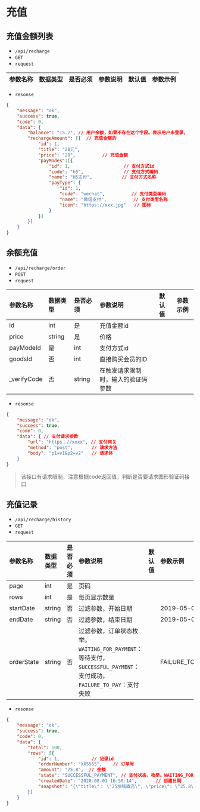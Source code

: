 # 充值
## 充值金额列表
- `/api/recharge`
- `GET`
- `request`

| 参数名称 | 数据类型 | 是否必须 |参数说明|默认值|参数示例|
| :-----| :---- | :---- | :---- | :---- | :---- |

- `resonse`
```json
{
    "message": "ok",
    "success": true,
    "code": 0,
    "data": {
        "balance": "15.2", // 用户余额，如果不存在这个字段。表示用户未登录，
        "rechargeAmount": [{  // 充值金额的
            "id": 1,
            "title": "28元",
            "price": "28",          // 充值金额
            "payModes":[{
                "id": 1,                    // 支付方式id
                "code": "h5",               // 支付方式编码
                "name": "H5支付",           // 支付方式名称
                "payType": {
                    "id": 1,
                    "code": "wechat",          // 支付类型编码
                    "name": "微信支付",          // 支付类型名称
                    "icon": "https://xxx.jpg"   // 图标
                }
            }]
        }]
    }
}
```

## 余额充值
- `/api/recharge/order`
- `POST`
- `request`

| 参数名称 | 数据类型 | 是否必须 |参数说明|默认值|参数示例|
| :-----| :---- | :---- | :---- | :---- | :---- |
| id | int | 是 | 充值金额id|||
| price | string | 是 | 价格|||
| payModeId | 是|int | 支付方式id|||
| goodsId | 否|int | 直接购买会员的ID|||
| _verifyCode | 否|string | 在触发请求限制时，输入的验证码参数|||

- `resonse`
```json
{
    "message": "ok",
    "success": true,
    "code": 0,
    "data": { // 支付请求参数
        "url": "https：//xxxx", // 支付网关
        "method": "post",       // 请求方法
        "body": "p1=v1&p2=v2"   // 请求体
    }
}
```
> 该接口有请求限制，注意根据code返回值，判断是否要请求图形验证码接口

## 充值记录
- `/api/recharge/history`
- `GET`
- `request`

| 参数名称 | 数据类型 | 是否必须 |参数说明|默认值|参数示例|
| :-----| :---- | :---- | :---- | :---- | :---- |
| page | int | 是 | 页码|||
| rows | int | 是 | 每页显示数量|||
| startDate | string | 否 |过滤参数，开始日期||2019-05-03|
| endDate | string | 否 |过滤参数，结束日期||2019-05-08|
| orderState | string | 否 |过滤参数，订单状态枚举。`WAITING_FOR_PAYMENT`：等待支付，`SUCCESSFUL_PAYMENT`：支付成功，`FAILURE_TO_PAY`：支付失败||FAILURE_TO_PAY|
- `resonse`
```json
{
    "message": "ok",
    "success": true,
    "code": 0,
    "data": {
        "total": 100,
        "rows": [{
            "id": 1,            // 记录id
            "orderNumber": "XX5555",    // 订单号
            "amount": "25.8",  // 金额  
            "state": "SUCCESSFUL_PAYMENT", // 支付状态，枚举。WAITING_FOR_PAYMENT：等待支付，SUCCESSFUL_PAYMENT：支付成功，FAILURE_TO_PAY：支付失败
            "createdDate": "2020-08-01 16:50:14",       // 创建日期
            "snapshot": "{\"title\"： \"25块钱直充\", \"price\": \"25.8\"}"       // 支付金额信息
        }]
    }
}
```